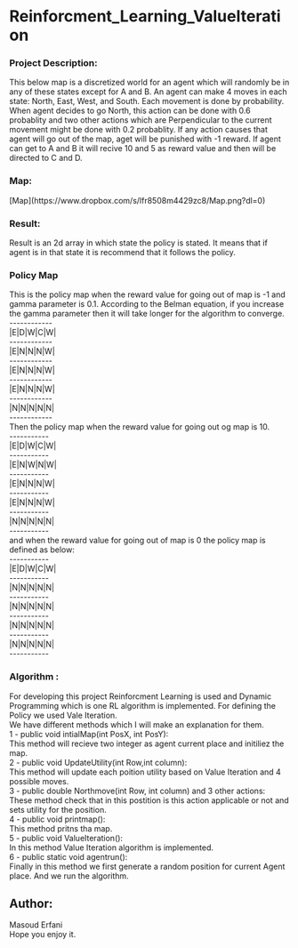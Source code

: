 # Reinforcment_Learning_ValueIteration

<h3> Project Description: </h3>
This below map is a discretized world for an agent which will randomly be in any of these states except for A and B.
An agent can make 4 moves in each state: North, East, West, and South. Each movement is done by probability.
When agent decides to go North, this action can be done with 0.6 probablity and two other actions which are Perpendicular to the
current movement might be done with 0.2 probablity. If any action causes that agent will go out of the map, aget will be punished with 
-1 reward. If agent can get to A and B it will recive 10 and 5 as reward value and then will be directed to C and D. </br>
<h3> Map:</h3>
[Map](https://www.dropbox.com/s/lfr8508m4429zc8/Map.png?dl=0) </br>
<h3> Result: </h3>
Result is an 2d array in which state the policy is stated. It means that if agent is in that state it is recommend that it follows the policy.
<h3> Policy Map </h3>
This is the policy map when the reward value for going out of map is -1 and gamma parameter is 0.1. 
According to the Belman equation, if you increase the gamma parameter then it will take longer for the algorithm to converge.</br>
------------</br>
|E|D|W|C|W|</br>
------------</br>
|E|N|N|N|W|</br>
------------</br>
|E|N|N|N|W|</br>
------------</br>
|E|N|N|N|W|</br>
------------</br>
|N|N|N|N|N|</br>
------------</br>
Then the policy map when the reward value for going out og map is 10. </br>
-----------</br>
|E|D|W|C|W|</br>
-----------</br>
|E|N|W|N|W|</br>
-----------</br>
|E|N|N|N|W|</br>
-----------</br>
|E|N|N|N|W|</br>
-----------</br>
|N|N|N|N|N|</br>
-----------</br>
and when the reward value for going out of map is 0 the policy map is defined as below: </br>
-----------</br>
|E|D|W|C|W|</br>
-----------</br>
|N|N|N|N|N|</br>
-----------</br>
|N|N|N|N|N|</br>
-----------</br>
|N|N|N|N|N|</br>
-----------</br>
|N|N|N|N|N|</br>
-----------</br>

<h3> Algorithm : </h3>
For developing this project Reinforcment Learning is used and Dynamic Programming which is one RL algorithm is implemented.
For defining the Policy we used Vale Iteration. </br>
We have different methods which I will make an explanation for them. </br>
1 - public void intialMap(int PosX, int PosY): </br>
This method will recieve two integer as agent current place and initiliez the map. </br>
2 - public void  UpdateUtility(int Row,int column): </br>
This method will update each poition utility based on Value Iteration and 4 possible moves. </br>
3 - public double Northmove(int Row, int column) and 3 other actions: </br>
These method check that in this postition is this action applicable or not and sets utility for the position. </br>
4 - public void printmap(): </br>
This method pritns tha map. </br>
5 - public void ValueIteration(): </br>
In this method Value Iteration algorithm is implemented. </br>
6 - public static void agentrun(): </br>
Finally in this method we first generate a random position for current Agent place. And we run the algorithm. </br>

<h2> Author:</h2>
Masoud Erfani </br>
Hope you enjoy it.
